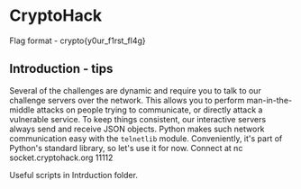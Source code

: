 # CryptoHack
Flag format - crypto{y0ur_f1rst_fl4g}
## Introduction - tips
Several of the challenges are dynamic and require you to talk to our challenge servers over the network. This allows you to perform man-in-the-middle attacks on people trying to communicate, or directly attack a vulnerable service. To keep things consistent, our interactive servers always send and receive JSON objects.
Python makes such network communication easy with the ```telnetlib``` module. Conveniently, it's part of Python's standard library, so let's use it for now.
Connect at nc socket.cryptohack.org 11112

Useful scripts in Intrduction folder.
